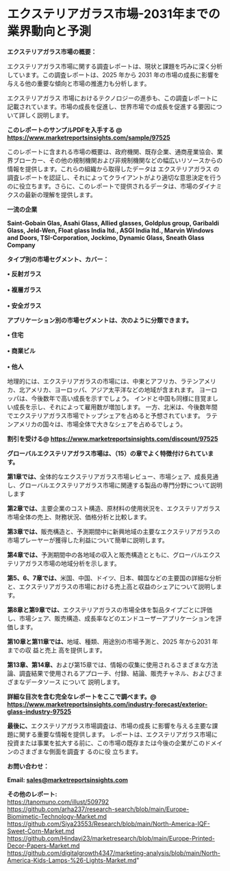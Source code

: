 # エクステリアガラス市場-2031年までの業界動向と予測

<strong><b>エクステリアガラス市場の概要：</b></strong>

エクステリアガラス市場に関する調査レポートは、現状と課題を巧みに深く分析しています。この調査レポートは、2025 年から 2031 年の市場の成長に影響を与える他の重要な傾向と市場の推進力も分析します。

エクステリアガラス 市場におけるテクノロジーの進歩も、この調査レポートに記載されています。市場の成長を促進し、世界市場での成長を促進する要因について詳しく説明します。

<strong>このレポートのサンプルPDFを入手する @ <a href=https://www.marketreportsinsights.com/sample/97525>https://www.marketreportsinsights.com/sample/97525</a></strong>

このレポートに含まれる市場の概要は、政府機関、既存企業、通商産業協会、業界ブローカー、その他の規制機関および非規制機関などの幅広いリソースからの情報を提供します。これらの組織から取得したデータは エクステリアガラス の調査レポートを認証し、それによってクライアントがより適切な意思決定を行うのに役立ちます。さらに、このレポートで提供されるデータは、市場のダイナミクスの最新の理解を提供します。

<strong>一流の企業</strong>

<strong><b>Saint-Gobain Glas, Asahi Glass, Allied glasses, Goldplus group, Garibaldi Glass, Jeld-Wen, Float glass India ltd., ASGI India ltd., Marvin Windows and Doors, TSI-Corporation, Jockimo, Dynamic Glass, Sneath Glass Company</b></strong>

<strong><b>タイプ別の市場セグメント、カバー：</b></strong>

<strong>• 反射ガラス<br><br>• 複層ガラス<br><br>• 安全ガラス</strong>

<strong><b>アプリケーション別の市場セグメントは、次のように分類できます。</b></strong>

<strong>• 住宅<br><br>• 商業ビル<br><br>• 他人</strong>

 地理的には、エクステリアガラスの市場には、中東とアフリカ、ラテンアメリカ、北アメリカ、ヨーロッパ、アジア太平洋などの地域が含まれます。 ヨーロッパは、今後数年で高い成長を示すでしょう。 インドと中国も同様に目覚ましい成長を示し、それによって雇用数が増加します。 一方、北米は、今後数年間でエクステリアガラス市場でトップシェアを占めると予想されています。 ラテンアメリカの国々は、市場全体で大きなシェアを占めるでしょう。

<strong>割引を受ける@ <a href=https://www.marketreportsinsights.com/discount/97525>https://www.marketreportsinsights.com/discount/97525</a></strong>

<strong><b>グローバルエクステリアガラス市場は、（15）の章でよく特徴付けられています。</b></strong>

<strong><b>第</b></strong><strong><b>1章では、</b></strong>全体的なエクステリアガラス市場レビュー、市場シェア、成長見通し、グローバルエクステリアガラス市場に関連する製品の専門分野について説明します

<strong><b>第2章では、</b></strong>主要企業のコスト構造、原材料の使用状況を、エクステリアガラス市場全体の売上、財務状況、価格分析と比較します。

<strong><b>第3章では、</b></strong>販売構造と、予測期間中に新興地域の主要なエクステリアガラスの市場プレーヤーが獲得した利益について簡単に説明します。

<strong><b>第4章では、</b></strong>予測期間中の各地域の収入と販売構造とともに、グローバルエクステリアガラス市場の地域分析を示します。

<strong><b>第5、6、7章では、</b></strong>米国、中国、ドイツ、日本、韓国などの主要国の詳細な分析と、エクステリアガラスの市場における売上高と収益のシェアについて説明します。

<strong><b>第8章と第9章では、</b></strong>エクステリアガラスの市場全体を製品タイプごとに評価し、市場シェア、販売構造、成長率などのエンドユーザーアプリケーションを評価します。

<strong><b>第10章と第11章では、</b></strong>地域、種類、用途別の市場予測と、2025 年から2031 年までの収 益と売上 高を提供します。

<strong><b>第13章、第14章、</b></strong>および第15章では、情報の収集に使用されるさまざまな方法論、調査結果で使用されるアプローチ、付録、結論、販売チャネル、およびさまざまなデータソース について 説明します。

<strong>詳細な目次を含む完全なレポートをここで調べます。@ <a href=https://www.marketreportsinsights.com/industry-forecast/exterior-glass-industry-97525>https://www.marketreportsinsights.com/industry-forecast/exterior-glass-industry-97525</a></strong>

<strong><b>最後に、</b></strong>エクステリアガラス市場調査は、市場の成長 に影響を</a>与える主要な課題に関する重要な情報を提供します。 レポートは、エクステリアガラス市場に投資または事業を拡大する前に、この市場の既存または今後の企業がこのドメインのさまざまな側面を調査す るのに役 立ちます。

<strong><b>お問い合わせ：</b></strong>

<strong>Email: </strong><a href=mailto:sales@marketreportsinsights.com><strong>sales@marketreportsinsights.com</strong></a>

<strong>その他のレポート:</strong>
<br>
<a href=https://tanomuno.com/illust/509792>https://tanomuno.com/illust/509792</a>
<br>
<a href=https://github.com/arha237/research-search/blob/main/Europe-Biomimetic-Technology-Market.md>https://github.com/arha237/research-search/blob/main/Europe-Biomimetic-Technology-Market.md</a>
<br>
<a href=https://github.com/Siya23553/Research/blob/main/North-America-IQF-Sweet-Corn-Market.md>https://github.com/Siya23553/Research/blob/main/North-America-IQF-Sweet-Corn-Market.md</a>
<br>
<a href=https://github.com/Hindavi23/marketresearch/blob/main/Europe-Printed-Decor-Papers-Market.md>https://github.com/Hindavi23/marketresearch/blob/main/Europe-Printed-Decor-Papers-Market.md</a>
<br>
<a href=https://github.com/digitalgrowth4347/marketing-analysis/blob/main/North-America-Kids-Lamps-%26-Lights-Market.md>https://github.com/digitalgrowth4347/marketing-analysis/blob/main/North-America-Kids-Lamps-%26-Lights-Market.md</a>"
